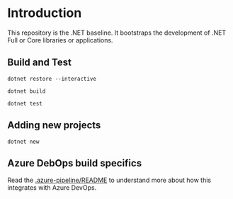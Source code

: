 # Introduction

This repository is the .NET baseline. It bootstraps the development of .NET Full or Core libraries or applications.

## Build and Test

`dotnet restore --interactive`

`dotnet build`

`dotnet test`

## Adding new projects

`dotnet new`

## Azure DebOps build specifics

Read the [.azure-pipeline/README](.azure-pipelines/README.md) to understand more about how this integrates with Azure DevOps.
